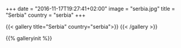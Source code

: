 +++
date = "2016-11-17T19:27:41+02:00"
image = "serbia.jpg"
title = "Serbia"
country = "serbia"
+++

{{< gallery title="Serbia" country="serbia">}}
{{< /gallery >}}

{{% galleryinit %}}
